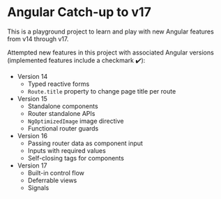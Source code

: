 # Angular Catch-up to v17

This is a playground project to learn and play with new Angular features from v14 through v17.

Attempted new features in this project with associated Angular versions (implemented features include a checkmark ✔️):

- Version 14
  - Typed reactive forms
  - `Route.title` property to change page title per route
- Version 15
  - Standalone components
  - Router standalone APIs
  - `NgOptimizedImage` image directive
  - Functional router guards
- Version 16
  - Passing router data as component input
  - Inputs with required values
  - Self-closing tags for components
- Version 17
  - Built-in control flow
  - Deferrable views
  - Signals
